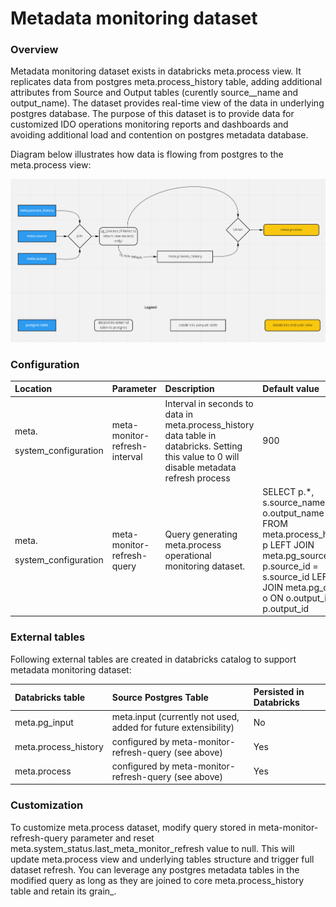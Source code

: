 # Metadata monitoring dataset

### Overview

Metadata monitoring dataset exists in databricks meta.process view. It replicates data from postgres meta.process_history table, adding additional attributes from Source and Output tables \(curently source\__name and output\_name\). The dataset provides real-time view of the data in underlying postgres database. The purpose of this dataset is to provide data for customized IDO operations monitoring reports and dashboards and avoiding additional load and contention on postgres metadata database.

Diagram below illustrates how data is flowing from postgres to the meta.process view:

![Data flow and refresh diagram](../../.gitbook/assets/image%20%28293%29.png)

### Configuration

<table>
  <thead>
    <tr>
      <th style="text-align:left">Location</th>
      <th style="text-align:left">Parameter</th>
      <th style="text-align:left">Description</th>
      <th style="text-align:left">Default value</th>
    </tr>
  </thead>
  <tbody>
    <tr>
      <td style="text-align:left">
        <p>meta.</p>
        <p>system_configuration</p>
      </td>
      <td style="text-align:left">meta-monitor-refresh-interval</td>
      <td style="text-align:left">Interval in seconds to data in meta.process_history data table in databricks.
        Setting this value to 0 will disable metadata refresh process</td>
      <td style="text-align:left">900</td>
    </tr>
    <tr>
      <td style="text-align:left">
        <p>meta.</p>
        <p>system_configuration</p>
      </td>
      <td style="text-align:left">meta-monitor-refresh-query</td>
      <td style="text-align:left">Query generating meta.process operational monitoring dataset.</td>
      <td
      style="text-align:left">SELECT p.*, s.source_name, o.output_name FROM meta.process_history p LEFT
        JOIN meta.pg_source s ON p.source_id = s.source_id LEFT JOIN meta.pg_output
        o ON o.output_id = p.output_id</td>
    </tr>
  </tbody>
</table>

### External tables

Following external tables are created in databricks catalog to support metadata monitoring dataset:



| Databricks table | Source Postgres Table | Persisted in Databricks |
| :--- | :--- | :--- |
| meta.pg\_input | meta.input \(currently not used, added for future extensibility\) | No |
| meta.process\_history | configured by meta-monitor-refresh-query \(see above\) | Yes |
| meta.process | configured by meta-monitor-refresh-query \(see above\) | Yes |

### Customization

To customize meta.process dataset, modify query stored in meta-monitor-refresh-query parameter and reset meta.system\_status.last\_meta\_monitor_refresh value to null. This will update meta.process view and underlying tables structure and trigger full dataset refresh. You can leverage any postgres metadata tables in the modified query as long as they are joined to core meta.process\_history table and retain its grain_. 

